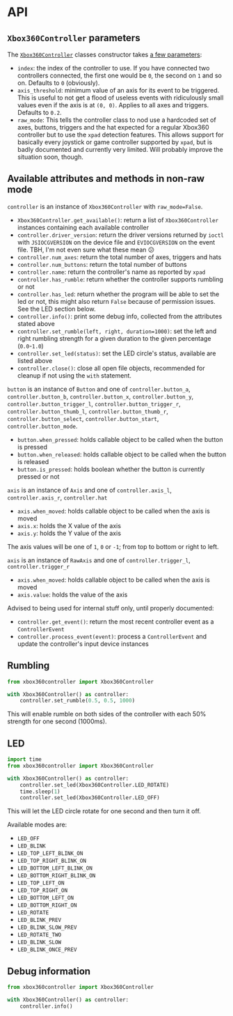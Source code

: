 # API

## `Xbox360Controller` parameters

The [`Xbox360Controller`](https://github.com/linusg/xbox360controller/blob/master/xbox360controller/controller.py#L131) classes constructor takes [a few parameters](https://github.com/linusg/xbox360controller/blob/master/xbox360controller/controller.py#L158):

- `index`: the index of the controller to use. If you have connected two controllers connected, the first one would be `0`, the second on `1` and so on. Defaults to `0` (obviously).
- `axis_threshold`: minimum value of an axis for its event to be triggered. This is useful to not get a flood of useless events with ridiculously small values even if the axis is at `(0, 0)`. Applies to all axes and triggers. Defaults to `0.2`.
- `raw_mode`: This tells the controller class to nod use a hardcoded set of axes, buttons, triggers and the hat expected for a regular Xbox360 controller but to use the `xpad` detection features. This allows support for basically every joystick or game controller supported by `xpad`, but is badly documented and currently very limited.
  Will probably improve the situation soon, though.

## Available attributes and methods in non-raw mode

`controller` is an instance of `Xbox360Controller` with `raw_mode=False`.

- `Xbox360Controller.get_available()`: return a list of `Xbox360Controller` instances containing each available controller
- `controller.driver_version`: return the driver versions returned by `ioctl` with `JSIOCGVERSION` on the device file and `EVIOCGVERSION` on the event file. TBH, I'm not even sure what these mean :confused:
- `controller.num_axes`: return the total number of axes, triggers and hats
- `controller.num_buttons`: return the total number of buttons
- `controller.name`: return the controller's name as reported by `xpad`
- `controller.has_rumble`: return whether the controller supports rumbling or not
- `controller.has_led`: return whether the program will be able to set the led or not, this might also return `False` because of permission issues. See the LED section below.
- `controller.info()`: print some debug info, collected from the attributes stated above
- `controller.set_rumble(left, right, duration=1000)`: set the left and right rumbling strength for a given duration to the given percentage (`0.0`-`1.0`)
- `controller.set_led(status)`: set the LED circle's status, available are listed above
- `controller.close()`: close all open file objects, recommended for cleanup if not using the `with` statement.

`button` is an instance of `Button` and one of `controller.button_a`, `controller.button_b`, `controller.button_x`, `controller.button_y`, `controller.button_trigger_l`,  `controller.button_trigger_r`, `controller.button_thumb_l`, `controller.button_thumb_r`, `controller.button_select`, `controller.button_start`, `controller.button_mode`.

- `button.when_pressed`: holds callable object to be called when the button is pressed
- `button.when_released`: holds callable object to be called when the button is released
- `button.is_pressed`: holds boolean whether the button is currently pressed or not

`axis` is an instance of `Axis` and one of `controller.axis_l`, `controller.axis_r`, `controller.hat`

- `axis.when_moved`: holds callable object to be called when the axis is moved
- `axis.x`: holds the X value of the axis
- `axis.y`: holds the Y value of the axis

The axis values will be one of `1`, `0` or `-1`; from top to bottom or right to left.

`axis` is an instance of `RawAxis` and one of `controller.trigger_l`, `controller.trigger_r`

- `axis.when_moved`: holds callable object to be called when the axis is moved
- `axis.value`: holds the value of the axis

Advised to being used for internal stuff only, until properly documented:

- `controller.get_event()`: return the most recent controller event as a `ControllerEvent`
- `controller.process_event(event)`: process a `ControllerEvent` and update the controller's input device instances

## Rumbling

```python
from xbox360controller import Xbox360Controller

with Xbox360Controller() as controller:
    controller.set_rumble(0.5, 0.5, 1000)
```

This will enable rumble on both sides of the controller with each 50% strength for one second (1000ms).

## LED

```python
import time
from xbox360controller import Xbox360Controller

with Xbox360Controller() as controller:
    controller.set_led(Xbox360Controller.LED_ROTATE)
    time.sleep(1)
    controller.set_led(Xbox360Controller.LED_OFF)
```

This will let the LED circle rotate for one second and then turn it off.

Available modes are:

- `LED_OFF`
- `LED_BLINK`
- `LED_TOP_LEFT_BLINK_ON`
- `LED_TOP_RIGHT_BLINK_ON`
- `LED_BOTTOM_LEFT_BLINK_ON`
- `LED_BOTTOM_RIGHT_BLINK_ON`
- `LED_TOP_LEFT_ON`
- `LED_TOP_RIGHT_ON`
- `LED_BOTTOM_LEFT_ON`
- `LED_BOTTOM_RIGHT_ON`
- `LED_ROTATE`
- `LED_BLINK_PREV`
- `LED_BLINK_SLOW_PREV`
- `LED_ROTATE_TWO`
- `LED_BLINK_SLOW`
- `LED_BLINK_ONCE_PREV`

## Debug information

```python
from xbox360controller import Xbox360Controller

with Xbox360Controller() as controller:
    controller.info()
```